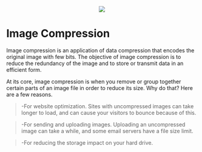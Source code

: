 <p align="center"><img src="https://laravel.com/assets/img/components/logo-laravel.svg"></p>

# Image Compression

Image compression is an application of data compression that encodes the original image with few bits. The objective of image compression is to reduce the redundancy of the image and to store or transmit data in an efficient form.

At its core, image compression is when you remove or group together certain parts of an image file in order to reduce its size. Why do that? Here are a few reasons.
  >-For website optimization. Sites with uncompressed images can take longer to load, and can cause your visitors to bounce because of this.
  
  >-For sending and uploading images. Uploading an uncompressed image can take a while, and some email servers have a file size limit.
  
  >-For reducing the storage impact on your hard drive.

